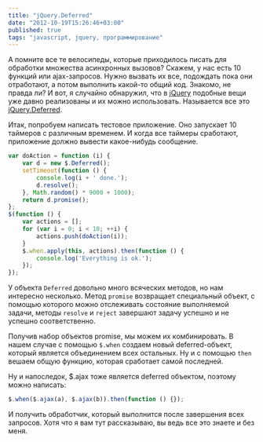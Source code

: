 ```yaml
---
title: "jQuery.Deferred"
date: "2012-10-19T15:26:46+03:00"
published: true
tags: "javascript, jquery, программирование"
---
```


А помните все те велосипеды, которые приходилось писать для обработки множества асинхронных вызовов? Скажем, у нас есть 10 функций или ajax-запросов. Нужно вызвать их все, подождать пока они отработают, а потом выполнить какой-то общий код. Знакомо, не правда ли? И вот, я случайно обнаружил, что в [jQuery](http://jquery.com/) подобные вещи уже давно реализованы и их можно использовать. Называется все это [jQuery.Deferred](http://api.jquery.com/category/deferred-object/).

Итак, попробуем написать тестовое приложение. Оно запускает 10 таймеров с различным временем. И когда все таймеры сработают, приложение должно вывести какое-нибудь сообщение.

~~~~~javascript
var doAction = function (i) {
    var d = new $.Deferred();
    setTimeout(function () {
        console.log(i + ' done.');
        d.resolve();
    }, Math.random() * 9000 + 1000);
    return d.promise();
};
$(function () {
    var actions = [];
    for (var i = 0; i < 10; ++i) {
        actions.push(doAction(i));
    }
    $.when.apply(this, actions).then(function () {
        console.log('Everything is ok.');
    });
});
~~~~~

У объекта `Deferred` довольно много всяческих методов, но нам интересно несколько. Метод `promise` возвращает специальный объект, с помощью которого можно отслеживать состояние выполняемой задачи, методы `resolve` и `reject` завершают задачу успешно и не успешно соответственно.

Получив набор объектов promise, мы можем их комбинировать. В нашем случае с помощью `$.when` создаем новый deferred-объект, который является объединением всех остальных. Ну и с помощью `then` вешаем общую функцию, которая сработает самой последней.

Ну и напоследок, $.ajax тоже является deferred объектом, поэтому можно написать:

~~~~~javascript
$.when($.ajax(a), $.ajax(b)).then(function () {});
~~~~~

И получить обработчик, который выполнится после завершения всех запросов. Хотя что я вам тут рассказываю, вы ведь все это знаете и без меня.
